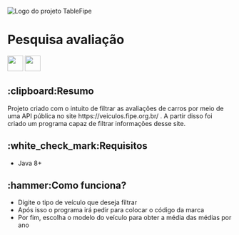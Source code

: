 ![Logo do projeto TableFipe ](https://github.com/jefersonae/FipeTable/assets/38109358/d328aa54-cfb7-46a8-bdde-982a8437533b)
<h1>Pesquisa avaliação</h1>
<a href="https://docs.oracle.com/en/java/javase/20/"><img height= "35" src= "https://img.shields.io/badge/Java-ED8B00?style=for-the-badge&logo=openjdk&logoColor=white"></a>
<a href="https://www.oracle.com/java/technologies/javase-jdk11-downloads.html"><img height= "35" src= "https://img.shields.io/badge/JDK-007396?style=for-the-badge&logo=java&logoColor=white"></a>
<h2>:clipboard:Resumo</h2>
<p>Projeto criado com o intuito de filtrar as avaliações de carros por meio de uma API pública no site https://veiculos.fipe.org.br/ . A partir disso foi criado um programa capaz de filtrar informações desse site.</p>
<h2>:white_check_mark:Requisitos</h2>
<ul>
  <li>Java 8+</li>
</ul>
<h2>:hammer:Como funciona?</h2>
<ul>
  <li>Digite o tipo de veículo que deseja filtrar</li>
  <li>Após isso o programa irá pedir para colocar o código da marca</li>
  <li>Por fim, escolha o modelo do veículo para obter a média das médias por ano</li>
</ul>
